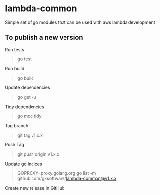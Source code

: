 # lambda-common
Simple set of go modules that can be used with aws lambda development

## To publish a new version

Run tests
>go test

Run build
>go build

Update dependencies
>go get -u

Tidy dependencies
>go mod tidy

Tag branch
>git tag v1.x.x

Push Tag
>git push origin v1.x.x

Update go indices
>GOPROXY=proxy.golang.org go list -m github.com/gksoftware/lambda-common@v1.x.x

Create new release in GitHub